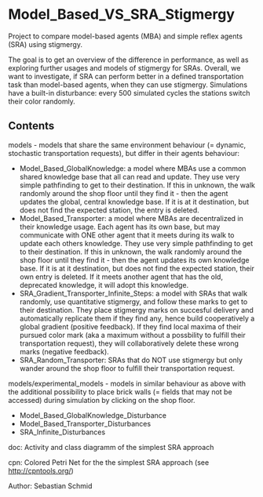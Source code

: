 # Model_Based_VS_SRA_Stigmergy
Project to compare model-based agents (MBA) and simple reflex agents (SRA) using stigmergy.

The goal is to get an overview of the difference in performance, as well as exploring further usages and models of stigmergy for SRAs. Overall, we want to investigate, if SRA can perform better in a defined transportation task than model-based agents, when they can use stigmergy.
Simulations have a built-in disturbance: every 500 simulated cycles the stations switch their color randomly.

## Contents

models - models that share the same environment behaviour (= dynamic, stochastic transportation requests), but differ in their agents behaviour:
- Model_Based_GlobalKnowledge: a model where MBAs use a common shared knowledge base that all can read and update. They use very simple pathfinding to get to their destination. If this in unknown, the walk randomly around the shop floor until they find it - then the agent updates the global, central knowledge base. If it is at it destination, but does not find the expected station, the entry is deleted.
- Model_Based_Transporter: a model where MBAs are decentralized in their knowledge usage. Each agent has its own base, but may communicate with ONE other agent that it meets during its walk to update each others knowledge. They use very simple pathfinding to get to their destination. If this in unknown, the walk randomly around the shop floor until they find it - then the agent updates its own knowledge base. If it is at it destination, but does not find the expected station, their own entry is deleted. If it meets another agent that has the old, deprecated knowledge, it will adopt this knowledge.
- SRA_Gradient_Transporter_Infinite_Steps: a model with SRAs that walk randomly, use quantitative stigmergy, and follow these marks to get to their destination. They place stigmergy marks on succesful delivery and automatically replicate them if they find any, hence build cooperatively a global gradient (positive feedback). If they find local maxima of their pursued color mark (aka a maximum without a possbility to fulfill their transportation request), they will collaboratively delete these wrong marks (negative feedback).
- SRA_Random_Transporter: SRAs that do NOT use stigmergy but only wander around the shop floor to fulfill their transportation request.

models/experimental_models - models in similar behaviour as above with the additional possibility to place brick walls (= fields that may not be accessed) during simulation by clicking on the shop floor.
- Model_Based_GlobalKnowledge_Disturbance
- Model_Based_Transporter_Disturbances
- SRA_Infinite_Disturbances

doc:
Activity and class diagramm of the simplest SRA approach

cpn:
Colored Petri Net for the the simplest SRA approach (see http://cpntools.org/)

Author: Sebastian Schmid
